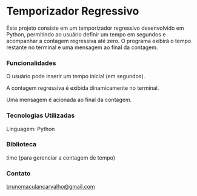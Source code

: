  # Temporizador Regressivo
 Este projeto consiste em um temporizador regressivo desenvolvido em Python, permitindo ao usuário definir um tempo em segundos e acompanhar a contagem regressiva até zero. O programa exibirá o tempo restante no terminal e uma mensagem ao final da contagem.
 
 ### Funcionalidades
 
 O usuário pode inserir um tempo inicial (em segundos).

A contagem regressiva é exibida dinamicamente no terminal.

Uma mensagem é acionada ao final da contagem.

### Tecnologias Utilizadas

Linguagem: Python

### Biblioteca

time (para gerenciar a contagem de tempo)

### Contato

brunomaculancarvalho@gmail.com
